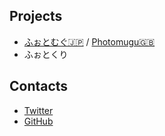 ## Projects

* [ふぉとむぐ🇯🇵](/photomugu/ja) / [Photomugu🇬🇧](/photomugu/en)
* ふぉとくり

## Contacts

* [Twitter](https://twitter.com/imk2o)
* [GitHub](https://github.com/imk2o)
